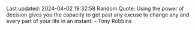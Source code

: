 Last updated: 2024-04-02 19:32:58
Random Quote: Using the power of decision gives you the capacity to get past any excuse to change any and every part of your life in an instant. - Tony Robbins